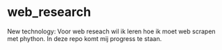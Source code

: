# web_research

New technology:
Voor web reseach wil ik leren hoe ik moet web scrapen met phython. In deze repo komt mij progress te staan.
